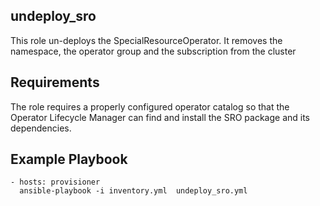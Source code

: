 ## undeploy_sro

This role un-deploys the SpecialResourceOperator.  It removes the namespace, the
operator group and the subscription from the cluster

## Requirements

The role requires a properly configured operator catalog so that the Operator
Lifecycle Manager can find and install the SRO package and its dependencies.


## Example Playbook

    - hosts: provisioner
      ansible-playbook -i inventory.yml  undeploy_sro.yml

